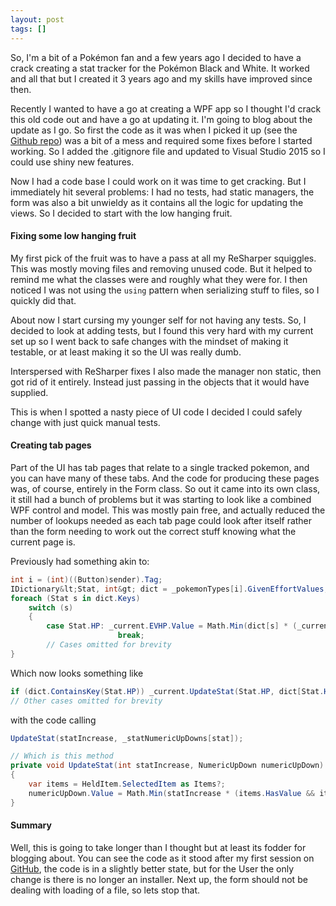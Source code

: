 ```yaml
---
layout: post
tags: []
---
```

So, I'm a bit of a Pokémon fan and a few years ago I decided to have a crack creating a stat tracker for the Pokémon Black and White. It worked and all that but I created it 3 years ago and my skills have improved since then.

Recently I wanted to have a go at creating a WPF app so I thought I'd crack this old code out and have a go at updating it. I'm going to blog about the update as I go. So first the code as it was when I picked it up (see the [Github repo](https://github.com/PeterGerrard/EVTracker/tree/0a78d0e35f6f0ff98cb161dfe9ece7398e6db2d6")) was a bit of a mess and required some fixes before I started working. So I added the .gitignore file and updated to Visual Studio 2015 so I could use shiny new features.

Now I had a code base I could work on it was time to get cracking. But I immediately hit several problems: I had no tests, had static managers, the form was also a bit unwieldy as it contains all the logic for updating the views. So I decided to start with the low hanging fruit.

#### Fixing some low hanging fruit
My first pick of the fruit was to have a pass at all my ReSharper squiggles. This was mostly moving files and removing unused code. But it helped to remind me what the classes were and roughly what they were for. I then noticed I was not using the `using` pattern when serializing stuff to files, so I quickly did that.

About now I start cursing my younger self for not having any tests. So, I decided to look at adding tests, but I found this very hard with my current set up so I went back to safe changes with the mindset of making it testable, or at least making it so the UI was really dumb.

Interspersed with ReSharper fixes I also made the manager non static, then got rid of it entirely. Instead just passing in the objects that it would have supplied.

This is when I spotted a nasty piece of UI code I decided I could safely change with just quick manual tests.

#### Creating tab pages
Part of the UI has tab pages that relate to a single tracked pokemon, and you can have many of these tabs. And the code for producing these pages was, of course, entirely in the Form class. So out it came into its own class, it still had a bunch of problems but it was starting to look like a combined WPF control and model. This was mostly pain free, and actually reduced the number of lookups needed as each tab page could look after itself rather than the form needing to work out the correct stuff knowing what the current page is.

Previously had something akin to:

```csharp
int i = (int)((Button)sender).Tag;
IDictionary&lt;Stat, int&gt; dict = _pokemonTypes[i].GivenEffortValues;
foreach (Stat s in dict.Keys)
    switch (s)
    {
        case Stat.HP: _current.EVHP.Value = Math.Min(dict[s] * (_current.HeldItem.SelectedItem.ToString() == GetEnumDescription(Items.MachoBrace) ? 2 : 1) * (_current.Pokerus.Checked ? 2 : 1) + _current.EVHP.Value, 255);
						break;
        // Cases omitted for brevity
}
```

Which now looks something like
```csharp
if (dict.ContainsKey(Stat.HP)) _current.UpdateStat(Stat.HP, dict[Stat.HP]);
// Other cases omitted for brevity
```
with the code calling
```csharp
UpdateStat(statIncrease, _statNumericUpDowns[stat]);

// Which is this method
private void UpdateStat(int statIncrease, NumericUpDown numericUpDown)
{
    var items = HeldItem.SelectedItem as Items?;
    numericUpDown.Value = Math.Min(statIncrease * (items.HasValue && items.Value == Items.MachoBrace ? 2 : 1) * (Pokerus.Checked ? 2 : 1) + numericUpDown.Value, 255);
}
```

#### Summary
Well, this is going to take longer than I thought but at least its fodder for blogging about. You can see the code as it stood after my first session on [GitHub](https://github.com/PeterGerrard/EVTracker/tree/2055ab43a5008ec5f3acfd6c1dab9936d0d814cf), the code is in a slightly better state, but for the User the only change is there is no longer an installer. Next up, the form should not be dealing with loading of a file, so lets stop that.
